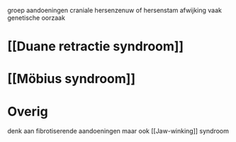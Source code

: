 groep aandoeningen
craniale hersenzenuw of hersenstam afwijking
vaak genetische oorzaak
# [[Duane retractie syndroom]]


# [[Möbius syndroom]]

# Overig
denk aan fibrotiserende aandoeningen
maar ook [[Jaw-winking]] syndroom

